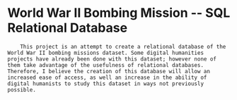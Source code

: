 # World War II Bombing Mission -- SQL Relational Database

	    This project is an attempt to create a relational database of the World War II bombing missions dataset. Some digital humanities projects have already been done with this dataset; however none of them take advantage of the usefulness of relational databases. Therefore, I believe the creation of this database will allow an increased ease of access, as well an increase in the ability of digital humanists to study this dataset in ways not previously possible.
